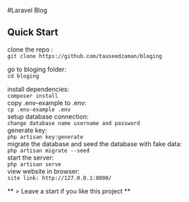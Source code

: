 #Laravel Blog 

## Quick Start

clone the repo :<br />
    ``` git clone https://github.com/tauseedzaman/bloging ``` <br />
    
go to bloging folder:<br />
    ``` cd bloging ```<br />

install dependencies:<br />
    ``` composer install ```<br />
copy .env-example to .env:<br />
    ``` cp .env-example .env ```<br />
setup database connection:<br />
    ``` change database name username and password     ```<br />
generate key:<br />
    ``` php artisan key:generate ```<br />
migrate the database and seed the database with fake data:<br />
    ``` php artisan migrate --seed ```<br />
start the server:<br />
    ``` php artisan serve ```<br />
view website in browser:<br />
    ``` site link: http://127.0.0.1:8000/ ```<br />

** > Leave a start if you like this project **
